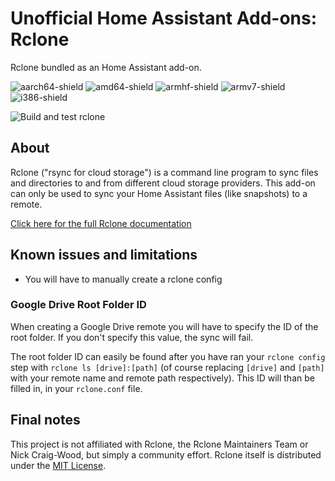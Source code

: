 # Unofficial Home Assistant Add-ons: Rclone

Rclone bundled as an Home Assistant add-on.

![aarch64-shield](https://img.shields.io/badge/aarch64-yes-green)
![amd64-shield](https://img.shields.io/badge/amd64-yes-green)
![armhf-shield](https://img.shields.io/badge/armhf-yes-green)
![armv7-shield](https://img.shields.io/badge/armv7-yes-green)
![i386-shield](https://img.shields.io/badge/i386-yes-green)

![Build and test rclone](https://github.com/dcode/home-assistant-addons/workflows/Build%20and%20test%20rclone/badge.svg?branch=master)

## About

Rclone ("rsync for cloud storage") is a command line program to sync files and directories to and from different cloud storage providers. This add-on can only be used to sync your Home Assistant files (like snapshots) to a remote.

[Click here for the full Rclone documentation](https://rclone.org/docs/)

## Known issues and limitations

- You will have to manually create a rclone config

### Google Drive Root Folder ID

When creating a Google Drive remote you will have to specify the ID of the root folder. If you don't specify this value, the sync will fail.

The root folder ID can easily be found after you have ran your `rclone config` step with `rclone ls [drive]:[path]` (of course replacing `[drive]` and `[path]` with your remote name and remote path respectively). This ID will than be filled in, in your `rclone.conf` file.

## Final notes

This project is not affiliated with Rclone, the Rclone Maintainers Team or Nick Craig-Wood, but simply a community effort. Rclone itself is distributed under the [MIT License](https://rclone.org/licence/).

